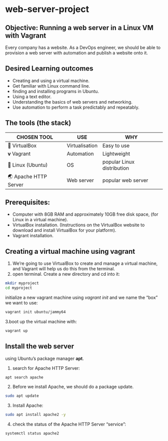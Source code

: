 # web-server-project
## Objective: Running a web server in a Linux VM with Vagrant 
Every company has a website. As a DevOps engineer, we should be able to provision a web server with automation and publish a website onto it.
## Desired Learning outcomes
-	Creating and using a virtual machine.
-	Get familiar with Linux command line.
-	finding and installing programs in Ubuntu.
-	Using a text editor.
-	Understanding the basics of web servers and networking.
-	Use automation to perform a task predictably and repeatably.
## The tools (the stack)
| CHOSEN TOOL  | USE | WHY |
| ------------- | ------------- | ------------- |
| 🧊 VirtualBox  | Virtualisation   | Easy to use  |
| **v** Vagrant  | Automation   | Lightweight  |
| 🐧 Linux (Ubuntu) | OS | popular Linux distribution |
| 🌏 Apache HTTP Server | Web server  | popular web server |

## Prerequisites:
-	Computer with 8GB RAM and approximately 10GB free disk space, (for Linux in a virtual machine).
-	VirtualBox installation. (Instructions on the VirtualBox website to download and install VirtualBox for your platform).
-	Vagrant installation.

## Creating a virtual machine using vagrant
1.	We’re going to use VirtualBox to create and manage a virtual machine, and Vagrant will help us do this from the terminal.
2.	open terminal. Create a new directory and cd into it:
```bash
mkdir myproject
cd myproject
```
initialize a new vagrant machine using *vagrant init* and we name the “box” we want to use:
```bash
vagrant init ubuntu/jammy64
```
3.boot up the virtual machine with: 
```bash
vagrant up
```

## Install the web server
using  Ubuntu’s package manager **apt**.
1.  search for Apache HTTP Server:
```bash
apt search apache 
```
2. Before we install Apache, we should do a package update.
```bash
sudo apt update
```
3. Install Apache:
```bash
sudo apt install apache2 -y
```
4.	check the status of the Apache HTTP Server “service”:
```bash
systemctl status apache2
```
